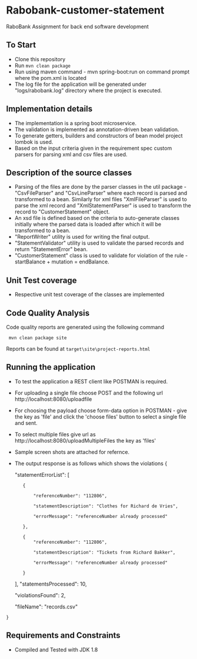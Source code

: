 # Rabobank-customer-statement
RaboBank Assignment for back end software development

## To Start

  * Clone this repository
  * Run `mvn clean package`
  * Run using maven command - 
    mvn spring-boot:run on command prompt where the pom.xml is located
  * The log file for the application will be generated under "logs/rabobank.log" directory where the project is executed.

## Implementation details

 * The implementation is a spring boot microservice.
 * The validation is implemented as annotation-driven bean validation.
 * To generate getters, builders and constructors of bean model project lombok is used.
 * Based on the input criteria given in the requirement spec custom parsers for parsing
   xml and csv files are used.
   
## Description of the source classes

 * Parsing of the files are done by the parser classes in the util package - 
   "CsvFileParser" and "CsvLineParser" where each record is parsed and transformed to a bean.
   Similarly for xml files "XmlFileParser" is used to parse the xml record and "XmlStatementParser"
   is used to transform the record to "CustomerStatement" object.
 * An xsd file is defined based on the criteria to auto-generate classes initially where the parsed
   data is loaded after which it will be transformed to a bean.
 * "ReportWriter" utility is used for writing the final output.
 * "StatementValidator" utility is used to validate the parsed records and return "StatementError" bean.   
 * "CustomerStatement" class is used to validate for violation of the rule - startBalance + mutation = endBalance.
 
## Unit Test coverage

 * Respective unit test coverage of the classes are implemented
 
## Code Quality Analysis
 
  Code quality reports are generated using the following command

  ````
   mvn clean package site
  ````
  Reports can be found at  `target\site\project-reports.html`
  
## Running the application

   * To test the application a REST client like POSTMAN is required.
   
   * For uploading a single file choose POST and the following url http://localhost:8080/uploadfile
   * For choosing the payload choose form-data option in POSTMAN - give the key as 'file' and 
     click the 'choose files' button to select a single file and sent.
   * To select multiple files give url as http://localhost:8080/uploadMultipleFiles the key as 'files'   
   * Sample screen shots are attached for refernce.
   * The output response is as follows which shows the violations
     {
	 
        "statementErrorList": [
		
            {
			
                "referenceNumber": "112806",
				
                "statementDescription": "Clothes for Richard de Vries",
				
                "errorMessage": "referenceNumber already processed"
				
            },
			
            {
                "referenceNumber": "112806",
				
                "statementDescription": "Tickets from Richard Bakker",
				
                "errorMessage": "referenceNumber already processed"
				
            }
        ],
        "statementsProcessed": 10,
		
        "violationsFound": 2,
		
        "fileName": "records.csv"
		
    }
      
  
  
## Requirements and Constraints
   
   * Compiled and Tested with JDK 1.8
   
  